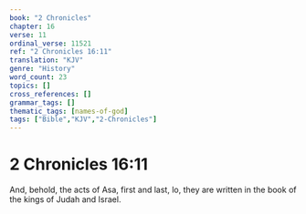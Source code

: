```yaml
---
book: "2 Chronicles"
chapter: 16
verse: 11
ordinal_verse: 11521
ref: "2 Chronicles 16:11"
translation: "KJV"
genre: "History"
word_count: 23
topics: []
cross_references: []
grammar_tags: []
thematic_tags: [names-of-god]
tags: ["Bible","KJV","2-Chronicles"]
---
```


# 2 Chronicles 16:11

And, behold, the acts of Asa, first and last, lo, they are written in the book of the kings of Judah and Israel.
